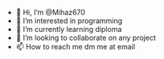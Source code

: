 - 👋 Hi, I’m @Mihaz670
- 👀 I’m interested in programming
- 🌱 I’m currently learning diploma
- 💞️ I’m looking to collaborate on any project
- 📫 How to reach me dm me at email

<!---
Mihaz670/Mihaz670 is a ✨ special ✨ repository because its `README.md` (this file) appears on your GitHub profile.
You can click the Preview link to take a look at your changes.
--->
